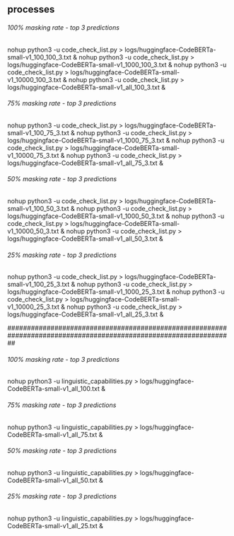 
## processes

###### 100% masking rate - top 3 predictions 
nohup python3 -u code_check_list.py > logs/huggingface-CodeBERTa-small-v1_100_100_3.txt &
nohup python3 -u code_check_list.py > logs/huggingface-CodeBERTa-small-v1_1000_100_3.txt &
nohup python3 -u code_check_list.py > logs/huggingface-CodeBERTa-small-v1_10000_100_3.txt &
nohup python3 -u code_check_list.py > logs/huggingface-CodeBERTa-small-v1_all_100_3.txt &

###### 75% masking rate - top 3 predictions 
nohup python3 -u code_check_list.py > logs/huggingface-CodeBERTa-small-v1_100_75_3.txt &
nohup python3 -u code_check_list.py > logs/huggingface-CodeBERTa-small-v1_1000_75_3.txt &
nohup python3 -u code_check_list.py > logs/huggingface-CodeBERTa-small-v1_10000_75_3.txt &
nohup python3 -u code_check_list.py > logs/huggingface-CodeBERTa-small-v1_all_75_3.txt &

###### 50% masking rate - top 3 predictions 
nohup python3 -u code_check_list.py > logs/huggingface-CodeBERTa-small-v1_100_50_3.txt &
nohup python3 -u code_check_list.py > logs/huggingface-CodeBERTa-small-v1_1000_50_3.txt &
nohup python3 -u code_check_list.py > logs/huggingface-CodeBERTa-small-v1_10000_50_3.txt &
nohup python3 -u code_check_list.py > logs/huggingface-CodeBERTa-small-v1_all_50_3.txt &

###### 25% masking rate - top 3 predictions 
nohup python3 -u code_check_list.py > logs/huggingface-CodeBERTa-small-v1_100_25_3.txt &
nohup python3 -u code_check_list.py > logs/huggingface-CodeBERTa-small-v1_1000_25_3.txt &
nohup python3 -u code_check_list.py > logs/huggingface-CodeBERTa-small-v1_10000_25_3.txt &
nohup python3 -u code_check_list.py > logs/huggingface-CodeBERTa-small-v1_all_25_3.txt &

##################################################################################################################

###### 100% masking rate - top 3 predictions 
nohup python3 -u linguistic_capabilities.py > logs/huggingface-CodeBERTa-small-v1_all_100.txt &

###### 75% masking rate - top 3 predictions 
nohup python3 -u linguistic_capabilities.py > logs/huggingface-CodeBERTa-small-v1_all_75.txt &

###### 50% masking rate - top 3 predictions 
nohup python3 -u linguistic_capabilities.py > logs/huggingface-CodeBERTa-small-v1_all_50.txt &

###### 25% masking rate - top 3 predictions 
nohup python3 -u linguistic_capabilities.py > logs/huggingface-CodeBERTa-small-v1_all_25.txt &